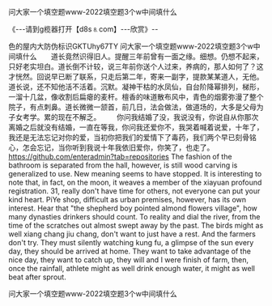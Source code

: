 问大家一个填空题www-2022填空题3个w中间填什么

《---请到g榄器打开【d8s⒏com】---欣赏》--

色的屋内大防伪标识GKTUhy67TY
问大家一个填空题www-2022填空题3个w中间填什么　　道长竟然识得旧人。提醒三年前曾有一面之缘。细想。仍想不起来，只好老实坦白。道长倒不计较，说三年前你送个人过来，养病的，那人如何了？这才恍然。回说早已断了联系，只走后第二年，寄来一副字，提款某某道人，无他。道长说，还不知他活不活着。沉默。凝神干枯的水凤仙，自台阶降幂排列，梯形，一溜十几盆，像收割后扁瘪的麦杆。檀香的味道散布风中，青色的烟雾弥漫了整个院子，有点刺鼻。道长微微一颔首，前几日，法会做法，做道场的，大多是父母为子女考学。累的现在不解乏。
　　你问我结婚了没，我说没有，你说自从你那次离婚之后就没有结婚，一直在等我，你问我还爱你不，我哭着喊着说爱，十年了，我还是无法忘记对你的爱，当初你把我们的爱情下了毒药，我们两个早已刻骨铭心，怎会忘记，当你听到我说十年我依旧爱你，你笑了，也走了。
https://github.com/enteradmin?tab=repositories
The fashion of the bathroom is separated from the hall, however, is still wood carving is generalized to use.
New meaning seems to have stopped.
It is interesting to note that, in fact, on the moon, it weaves a member of the xiayuan profound registration.
31, really don't have time for others, not everyone can put your kind heart.
PiYe shop, difficult as urban premises, however, has its own interest.
Hear that "the shepherd boy pointed almond flowers village", how many dynasties drinkers should count.
To reality and dial the river, from the time of the scratches out almost swept away by the past.
The birds might as well xiang chang jiu chang, don't want to just have a rest.
And the farmers don't try.
They must silently watching kung fu, a glimpse of the sun every day, they should be arrived at home.
They want to take advantage of the nice day, they want to catch up, they will and I were finish of farm, then, once the rainfall, athlete might as well drink enough water, it might as well beat after sprout.




问大家一个填空题www-2022填空题3个w中间填什么
